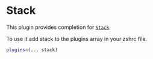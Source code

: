 # Stack

This plugin provides completion for [`Stack`](HTTPS://haskellstack.org).

To use it add stack to the plugins array in your zshrc file.

```bash
plugins=(... stack)
```
